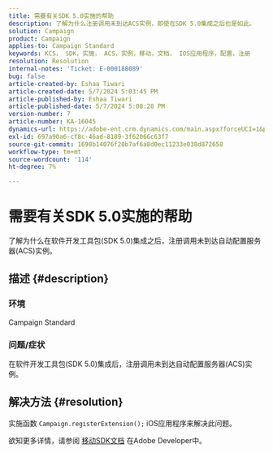 ```yaml
---
title: 需要有关SDK 5.0实施的帮助
description: 了解为什么注册调用未到达ACS实例，即使在SDK 5.0集成之后也是如此。
solution: Campaign
product: Campaign
applies-to: Campaign Standard
keywords: KCS， SDK，实施， ACS，实例，移动，文档， IOS应用程序，配置，注册
resolution: Resolution
internal-notes: 'Ticket: E-000188089'
bug: false
article-created-by: Eshaa Tiwari
article-created-date: 5/7/2024 5:03:45 PM
article-published-by: Eshaa Tiwari
article-published-date: 5/7/2024 5:08:28 PM
version-number: 7
article-number: KA-16045
dynamics-url: https://adobe-ent.crm.dynamics.com/main.aspx?forceUCI=1&pagetype=entityrecord&etn=knowledgearticle&id=3919cbc0-930c-ef11-9f8a-6045bd006793
exl-id: 697a90a6-cf8c-46ad-8189-3f62066c63f7
source-git-commit: 1698b14076f20b7af6a8d0ec11233e038d872658
workflow-type: tm+mt
source-wordcount: '114'
ht-degree: 7%

---
```


# 需要有关SDK 5.0实施的帮助


了解为什么在软件开发工具包(SDK 5.0)集成之后，注册调用未到达自动配置服务器(ACS)实例。

## 描述 {#description}


### <b>环境</b>

Campaign Standard

### <b>问题/症状</b>

在软件开发工具包(SDK 5.0)集成后，注册调用未到达自动配置服务器(ACS)实例。


## 解决方法 {#resolution}


实施函数 `Campaign.registerExtension();` iOS应用程序来解决此问题。

欲知更多详情，请参阅 [移动SDK文档](https://developer.adobe.com/client-sdks/documentation/) 在Adobe Developer中。
